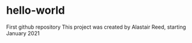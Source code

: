 # hello-world
First github repository
This project was created by Alastair Reed, starting January 2021
